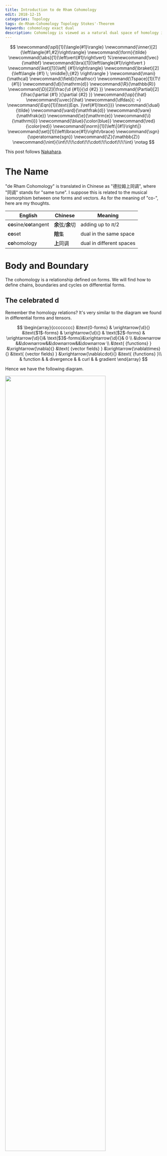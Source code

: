 ```yaml
---
title: Introduction to de Rham Cohomology
edit: 2018-12-15
categories: Topology
tags: de-Rham-Cohomology Topology Stokes'-Theorem
keywords: cohomology exact dual
description: Cohomology is viewed as a natural dual space of homology in this post. The bilinear map (i.e., the inner product) between these two spaces are just integration. At the end of this post, cohomology group as an indicator of "holes" in space is discussed.
---
```


$$
\newcommand{\spl}[1]{\langle{#1}\rangle}
\newcommand{\inner}[2]{\left\langle{#1,#2}\right\rangle}
\newcommand{\form}{\tilde}
\newcommand{\abs}[1]{\left\vert{#1}\right\vert}
%\renewcommand{\vec}{\mathbf}
\newcommand{\bra}[1]{\left\langle{#1}\right\vert }
\newcommand{\ket}[1]{\left| {#1}\right\rangle}
\newcommand{\braket}[2]{\left\langle {#1} \; \middle|\;{#2} \right\rangle }
\newcommand{\mani}{\mathcal}
\newcommand{\field}{\mathscr}
\newcommand{\Tspace}[1]{T\! {#1}}
\newcommand{\d}{\mathrm{d}}
\newcommand{\R}{\mathbb{R}}
\newcommand{\D}[2]{\frac{\d {#1}}{\d {#2} }}
\newcommand{\Partial}[2]{\frac{\partial {#1} }{\partial {#2} }}
\newcommand{\op}{\hat}
\newcommand{\uvec}{\hat}
\newcommand{\dfdas}{: =}
\newcommand{\Eqn}[1]{\text{(Eqn. }\ref{#1}\text{)}}
\newcommand{\dual}{\tilde}
\newcommand{\vard}{\mathfrak{d}}
\newcommand{\vare}{\mathfrak{e}}
\newcommand{\e}{\mathrm{e}}
\newcommand{\i}{\mathrm{i}}
\newcommand{\blue}{\color{blue}}
\newcommand{\red}{\color{red}}
\newcommand{\norm}[1]{\left\|{#1}\right\|}
\newcommand{\set}[1]{\left\lbrace{#1}\right\rbrace}
\newcommand{\sgn}{\operatorname{sgn}}
\newcommand{\Z}{\mathbb{Z}}
\newcommand{\nint}{\int\!\!\!\cdot\!\!\cdot\!\!\cdot\!\!\!\int}
\notag
$$

This post follows [Nakahara](http://stringworld.ru/files/Nakahara_M._Geometry_topology_and_physics_2nd_ed..pdf).

# The Name

"de Rham Cohomology" is translated in Chinese as "德拉姆上同调", where "同调" stands for "same tune". I suppose this is related to the musical isomorphism between one forms and vectors. As for the meaning of "co-", here are my thoughts. 

| English                  | Chinese           | Meaning                  |
| ------------------------ | ----------------- | ------------------------ |
| **co**sine/**co**tangent | **余**弦/**余**切 | adding up to $\pi /2$    |
| **co**set                | **陪**集          | dual in the same space   |
| **co**homology           | **上**同调        | dual in different spaces |

# Body and Boundary

The cohomology is a relationship defined on forms. We will find how to define chains, boundaries and cycles on differential forms. 

## The celebrated $\operatorname{d}$

Remember the homology relations? It's very similar to the diagram we found in differential forms and tensors.

$$
\begin{array}{cccccccc}
&\text{0-forms} & \xrightarrow{\d}{} &\text{$1$-forms} & \xrightarrow{\d}{} & \text{$2$-forms} & \xrightarrow{\d}{}& \text{$3$-forms}&\xrightarrow{\d}{}& 0 \\
&\downarrow &&\downarrow&&\downarrow&&\downarrow   \\
&\text{ {functions} } &\xrightarrow{\nabla}{} &\text{ {vector fields} } &\xrightarrow{\nabla\times}{} &\text{ {vector fields} } &\xrightarrow{\nabla\cdot}{} &\text{ {functions} }\\
& function & & divergence & & curl & & gradient
\end{array}
$$

Hence we have the following diagram.

<img src="https://raw.githubusercontent.com/yk-liu/yk-liu.github.io/master/_posts/2018-11-23-Introduction-to-Cohomology/assets/FormsComplex.png" width="80%">

The differences exists but the symbol $\d$ still stands for "take the edge". 

|                                          | Homology                            | Cohomology                            | Notes                                                        |
| ---------------------------------------- | ----------------------------------- | ------------------------------------- | ------------------------------------------------------------ |
| boundary operator                        | $\partial $ means "take boundaries" | $\d$ stands for "exterior derivative" |                                                              |
|                                          | chains                              | differential forms                    |                                                              |
| $\d \omega = 0$                          | cycle                               | closed form                           | "Closed" forms has no boundary, hence the name.              |
| $\omega=\d\eta$                          | boundary                            | exact form                            | Exact forms are "exactly" the exterior derivative of a higher form. |
| $\substack{\d^2=0\newline \partial^2=0}$ | boundaries have no boundary         | boundaries have no boundary           |                                                              |

From differential forms, we can tell if the space has a whole like we did in homology groups. Still, we need to define the reverse map of $\d$, namely integration, in order to find the $\operatorname{img} 0$.

## "Co-" in Cohomology

As in the beginning of this post, "co-" means dual, and cohomology group is a dual space of homology group. This dual relationship is obvious in the Stokes' theorem, as $\partial\leftrightarrow\d$. But that's not the definition of dual vector space. Like a covector maps a vector to a number, we are looking for this map (i.e., inner product), such that a $r$-chain $c$ and a $r$-from are mapped to a number.

$$
c,\omega \mapsto (c,\omega)\in\R
$$

This map is none other than **integration** of a differential form over a simplex!.

$$
(c,\omega)\dfdas\int_c\omega
$$

Recall that a simplex of dimension $r$ is defined in $\R^r$ as 

$$
\sigma _ r=\set{x\in\R^N \mid x=\sum _ {i=0}^n c _ ip _ i, c _ i\ge0, \sum _ {i=0}^n c _ i=1},
$$

and an $r$-from is now written as

$$
\omega=w(\vec x)\, \d x^1 \wedge \d x^2\wedge\cdots\wedge\d x^r
$$

Integration of a form over a simplex is defined as

$$
\begin{align}
\int_{\sigma_r}\omega &=\int _{\sigma_r} w(\vec x)\d x^1 \wedge \d x^2\wedge\cdots\wedge\d x^r\\
&\dfdas \nint _{\sigma_r}w(\vec x)\d x^1 \d x^2 \cdots\d x^r
\end{align}
$$

The map is clearly bilinear, 

$$
(c_1+c_2,\omega)=\int_{c_1+c_2}\omega=\int_{c_1}\omega+\int_{c_1}\omega \\
(c,\omega_1+\omega_2)=\int_{c}(\omega_1+\omega_2)=\int_{c}\omega_1+\int_{c}\omega_2
$$

## Stokes' Theorem - Duality of $\partial$ and $\operatorname{d}$

We now give Stokes' theorem without proof in the context of exterior derivative.

$$
\int _{\sigma_r} \d \omega = \int_{\partial\sigma _r} \omega
$$

> **Example in $3$-dimensional space**:
>
> If we take $\omega = a \d x + b \d y + c \d z$, and $w=(a,b,c)$, we have
>
> $$
> \int_S \vec\nabla\times w \cdot \d \vec S =\oint_C\vec w\cdot\d \vec l
> $$
> 
> If we take $\psi=\frac{1}{2}\psi _ {\mu\nu}\d x^\mu \wedge\d x^\nu$, and $F^\mu=\varepsilon^{\lambda \mu\nu } \psi_ {\mu\nu}$, we have
> 
> $$
> \int_V \vec\nabla\cdot \vec F   \d V =\oint_S\vec F\cdot\d \vec S
> $$
>

It can be written using the bi-linear map as

$$
(c,\d \omega)=(\partial c, \omega )
$$

This duality is in a sense "induces" the homology group and cohomology group 

# Definition of the de Rham Cohomology Group

Now with necessary mathematical machineries defined, finally we will give a definition of cohomology group.

The set of closed $r$-forms on manifold $M$ are called the **co-cycle group**, denoted $Z^r(M)$, not to be confused with cycle group $Z _ r(M)$. The set of exact $r$-forms on manifold $M$ are called the **co-boundary group**, denoted $B^r(M)$.

The $r​$th **de Rham cohomology group** is defined as 

$$
H^r(M)\dfdas Z^r(M)/B^r(M)
$$

Like in the case of homology group, the cohomology group is just those closed $r​$-forms that are not exact.

<img src="https://raw.githubusercontent.com/yk-liu/yk-liu.github.io/master/_posts/2018-11-23-Introduction-to-Cohomology/assets/ChainComplex.png" width="50%">

# Exactness

The sufficient and necessary conditions of exactness in last post about homology are still unanswered. 

> For a set of cycles $\set{c _ 1, \cdots, c _ k}$ such that $c _ i\not\sim c _ j$, $k=\dim{H_r(M)}$ is the **Betti number**. A close $r$-from $\omega$ is exact **if and only if** for all $i=1,2,\cdots,k$
>
> $$
> \int_{c_i}\omega=0.
> $$
>

# Make Homology out of Cohomology

So far we have defined the cohomology group, and pointed out the relationships between it and homology group. Now it's time to find some examples.

<img src="https://raw.githubusercontent.com/yk-liu/yk-liu.github.io/master/_posts/2018-11-23-Introduction-to-Cohomology/assets/ChainComplex.png" width="50%">

In short, we are looking for closed $r$-forms that are not exact. For simplicity, we will be looking at one-forms in $2$-dimensional spaces, $\omega = F\d x+G\d y$. 

> If we take $F$ and $G$ both as polynomials, from $\omega$ is closed, 
> 
> $$
> \begin{align*}
> \d \omega &= \d (F\d x) + \d(G\d y)\\
> &=\d F\wedge \d x + \d G \wedge \d y\\
> &=\left(\Partial{F}{x}\d x + \Partial{F}{y}\d y \right)\wedge \d x+\left(\Partial{G}{x}\d x + \Partial{G}{y}\d y \right)\wedge \d y\\
> &=\left(\Partial{F}{y}-\Partial{G}{x}\right)(\d x \wedge \d y)\\
> &=0,
> \end{align*}
> $$
> 
> we have
> 
> $$
> \Partial{F}{y}=\Partial{G}{x}.
> $$
> 
> This guarantees the equation 
> 
> $$
> \begin{cases}
> \Partial{f}{x}=F\\
> \Partial{f}{y}=G
> \end{cases}
> $$
> 
> has a solution. Which means
> 
> $$
> \d f = \omega
> $$
> 
> always hold. 
> 

This is interesting. Remember that for $r$-cycles, as long as it is in $\R^3$, it is a boundary. In another word, **as long as the space has no "holes", closed forms are always exact.** One way to make a hole in the space is to put polynomials in the denominator, for example,

$$
\omega=\frac{-y}{x^2+y^2}\d x +\frac{x}{x^2+y^2}\d y
$$

is closed. However, the space now has a hole at $(0,0)$, it is not exact anymore.

> **Proof that $\omega$ is not exact**: 
>
> (From [[math stackexchange](https://math.stackexchange.com/questions/786837/show-that-the-form-w-is-closed-but-not-exact)]) transform $\omega$ in polar coordinates, using 
> $$
> x = r\cos \theta\notag\\
> y = r\sin \theta\notag
> $$
>
> we have 
>
> $$
> \omega = \d\theta
> $$
>
> Namely, we can define a "function" $f(x,y)=\arctan(y/x)$ such that $\omega=\d f$, and
> $$
> \int_c w = \int_0^{2\pi} dt = 2\pi. \tag{12}
> $$
> According to section [`Exactness`](#exactness), this form is not exact. That "function" $f$ is not even single value on the entire plane $\R^2/0$.

Now we have applied cohomology theories on trivial spaces and $\R^2/0$, and showed that cohomology can distinguish these two types of spaces. In this sense, cohomology groups serves the same purpose as homology groups: classify spaces in terms of "holes" in it.